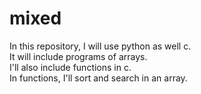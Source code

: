 # mixed
In this repository, I will use python as well c. <br> It will include programs of arrays. <br>
I'll also include functions in c.
<br>
In functions, I'll sort and search in an array.
